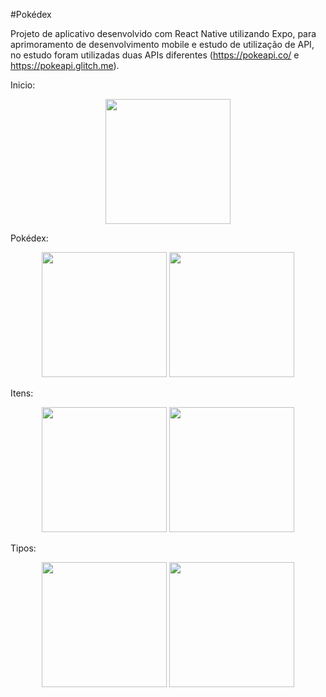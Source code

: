 #Pokédex

Projeto de aplicativo desenvolvido com React Native utilizando Expo, para aprimoramento de desenvolvimento mobile e estudo de utilização de API, no estudo foram utilizadas duas APIs diferentes (https://pokeapi.co/ e https://pokeapi.glitch.me). 

Inicio:
<div align='center'>
<img src="https://user-images.githubusercontent.com/83521009/212213115-18534fda-4bb4-4b7e-b23d-a2235829253d.jpeg" width="200px" />
</div>

Pokédex:
<div align='center'>
<img src="https://user-images.githubusercontent.com/83521009/212220509-de7bac68-ea36-4080-99c9-782e27c5bc08.jpeg" width="200px" />
<img src="https://user-images.githubusercontent.com/83521009/212218464-078b1071-80de-4fbc-94e7-bac6e7c0c140.jpeg" width="200px" />
</div>

Itens: 
<div align='center'>
<img src="https://user-images.githubusercontent.com/83521009/212219708-e19fdf3b-940a-4c60-b4c4-a245898d9660.jpeg" width="200px" />
<img src="https://user-images.githubusercontent.com/83521009/212219605-5bd621bb-02c5-4e92-93a2-87c98feb220a.jpeg" width="200px" />
</div>

Tipos:
<div align='center'>
<img src="https://user-images.githubusercontent.com/83521009/212220624-253ec7ec-a3f0-49d4-8a01-98f2054afbe6.jpeg" width="200px" />
<img src="hhttps://user-images.githubusercontent.com/83521009/212219605-5bd621bb-02c5-4e92-93a2-87c98feb220a.jpeg" width="200px" />
</div>
